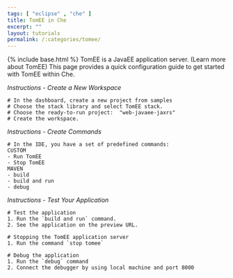 ```yaml
---
tags: [ "eclipse" , "che" ]
title: TomEE in Che
excerpt: ""
layout: tutorials
permalink: /:categories/tomee/
---
```

{% include base.html %}
TomEE is a JavaEE application server. (Learn more about TomEE) This page provides a quick configuration guide to get started with TomEE within Che.  

*Instructions - Create a New Workspace*
```text  
# In the dashboard, create a new project from samples
# Choose the stack library and select TomEE stack.
# Choose the ready-to-run project:  "web-javaee-jaxrs"
# Create the workspace.
```

*Instructions - Create Commands*
```text  
# In the IDE, you have a set of predefined commands:
CUSTOM
- Run TomEE
- Stop TomEE
MAVEN
- build
- build and run
- debug
```

*Instructions - Test Your Application*
```text  
# Test the application
1. Run the `build and run` command.
2. See the application on the preview URL.

# Stopping the TomEE application server
1. Run the command `stop tomee`

# Debug the application
1. Run the `debug` command
2. Connect the debugger by using local machine and port 8000
```
